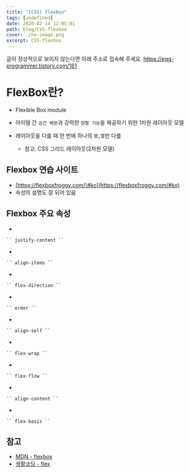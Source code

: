 ```yaml
---
title: "[CSS] flexbox"
tags: [undefined]
date: 2020-02-14 12:05:01
path: blog/CSS-flexbox
cover: ./no-image.png
excerpt: CSS-flexbox
---
```

글이 정상적으로 보이지 않는다면 아래 주소로 접속해 주세요.
https://egg-programmer.tistory.com/161
# FlexBox란?

*   Flexible Box module
*   아이템 간 `` 공간 배분 ``과 강력한 `` 정렬 기능 ``을 제공하기 위한 1차원 레이아웃 모델
*   레이아웃을 다룰 때 한 번에 하나의 `` 행,열 ``만 다룸
    
    *   참고: CSS 그리드 레이아웃(2차원 모델)
    
    
    

## Flexbox 연습 사이트

*   [https://flexboxfroggy.com/\#ko](https://flexboxfroggy.com/#ko)
*   속성의 설명도 잘 되어 있음

## Flexbox 주요 속성

*   
    
    `` justify-content ``
    
    
*   
    
    `` align-items ``
    
    
*   
    
    `` flex-direction ``
    
    
*   
    
    `` order ``
    
    
*   
    
    `` align-self ``
    
    
*   
    
    `` flex-wrap ``
    
    
*   
    
    `` flex-flow ``
    
    
*   
    
    `` align-content ``
    
    
*   
    
    `` flex-basis ``
    
    

## 참고

*   [MDN - flexbox](%5Bhttps://developer.mozilla.org/ko/docs/Web/CSS/CSS_Flexible_Box_Layout/Flexbox%EC%9D%98_%EA%B8%B0%EB%B3%B8_%EA%B0%9C%EB%85%90%5D(https://developer.mozilla.org/ko/docs/Web/CSS/CSS_Flexible_Box_Layout/Flexbox%EC%9D%98_%EA%B8%B0%EB%B3%B8_%EA%B0%9C%EB%85%90))
*   [생활코딩 - flex](%5Bhttps://www.opentutorials.org/course/2418/13526%5D(https://www.opentutorials.org/course/2418/13526))